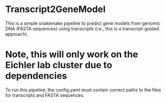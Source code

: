 # Transcript2GeneModel
This is a simple snakemake pipeline to predict gene models from genomic DNA (FASTA sequences) using transcripts (i.e., this is a transcript-guided approach).

# Note, this will only work on the Eichler lab cluster due to dependencies

To run this pipeline, the config.yaml must contain correct paths to the files for transcripts and FASTA sequences.


